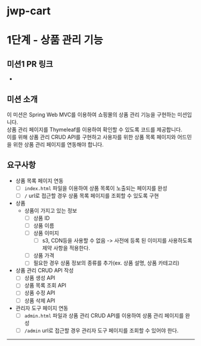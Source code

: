 # jwp-cart

# 1단계 - 상품 관리 기능

## 미션1 PR 링크

*

## 미션 소개

이 미션은 Spring Web MVC를 이용하여 쇼핑몰의 상품 관리 기능을 구현하는 미션입니다.  
상품 관리 페이지를 Thymeleaf를 이용하여 확인할 수 있도록 코드를 제공합니다.  
이를 위해 상품 관리 CRUD API를 구현하고 사용자를 위한 상품 목록 페이지와 어드민을 위한 상품 관리 페이지를 연동해야 합니다.

## 요구사항

* 상품 목록 페이지 연동
    - [ ] `index.html` 파일을 이용하여 상품 목록이 노출되는 페이지를 완성
    - [ ] `/` url로 접근할 경우 상품 목록 페이지를 조회할 수 있도록 구현
* 상품
    * 상품이 가지고 있는 정보
        - [ ] 상품 ID
        - [ ] 상품 이름
        - [ ] 상품 이미지
          - [ ] s3, CDN등을 사용할 수 없음 -> 사전에 등록 된 이미지를 사용하도록 제약 사항을 적용한다.
        - [ ] 상품 가격
        - [ ] 필요한 경우 상품 정보의 종류를 추가(ex. 상품 설명, 상품 카테고리)
* 상품 관리 CRUD API 작성
    - [ ] 상품 생성 API
    - [ ] 상품 목록 조회 API
    - [ ] 상품 수정 API
    - [ ] 상품 삭제 API
* 관리자 도구 페이지 연동
    - [ ] `admin.html` 파일과 상품 관리 CRUD API를 이용하여 상품 관리 페이지를 완성
    - [ ] `/admin` url로 접근할 경우 관리자 도구 페이지를 조회할 수 있어야 한다.

---
